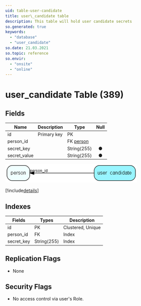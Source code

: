 ```yaml
---
uid: table-user-candidate
title: user\_candidate table
description: This table will hold user candidate secrets
so.generated: true
keywords:
  - "database"
  - "user_candidate"
so.date: 21.03.2021
so.topic: reference
so.envir:
  - "onsite"
  - "online"
---
```


# user\_candidate Table (389)

## Fields

| Name | Description | Type | Null |
|------|-------------|------|:----:|
|id|Primary key|PK| |
|person\_id||FK [person](person.md)| |
|secret\_key||String(255)|&#x25CF;|
|secret\_value||String(255)|&#x25CF;|


![user_candidate table relationship diagram](./media/user_candidate.png)

[!include[details](./includes/user-candidate.md)]

## Indexes

| Fields | Types | Description |
|--------|-------|-------------|
|id |PK |Clustered, Unique |
|person\_id |FK |Index |
|secret\_key |String(255) |Index |

## Replication Flags

* None

## Security Flags

* No access control via user's Role.

